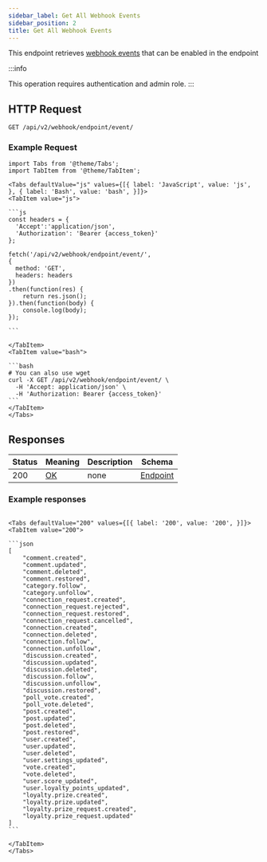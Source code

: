 ```yaml
---
sidebar_label: Get All Webhook Events
sidebar_position: 2
title: Get All Webhook Events
---
```


This endpoint retrieves [webhook events](#list-of-events) that can be enabled in the endpoint

:::info

This operation requires authentication and admin role.
:::

## HTTP Request

`GET /api/v2/webhook/endpoint/event/`

### Example Request

````mdx-code-block
import Tabs from '@theme/Tabs';
import TabItem from '@theme/TabItem';

<Tabs defaultValue="js" values={[{ label: 'JavaScript', value: 'js', }, { label: 'Bash', value: 'bash', }]}>
<TabItem value="js">

```js
const headers = {
  'Accept':'application/json',
  'Authorization': 'Bearer {access_token}'
};

fetch('/api/v2/webhook/endpoint/event/',
{
  method: 'GET',
  headers: headers
})
.then(function(res) {
    return res.json();
}).then(function(body) {
    console.log(body);
});

```

</TabItem>
<TabItem value="bash">

```bash
# You can also use wget
curl -X GET /api/v2/webhook/endpoint/event/ \
  -H 'Accept: application/json' \
  -H 'Authorization: Bearer {access_token}'
```
</TabItem>
</Tabs>
````

## Responses

|Status|Meaning|Description|Schema|
|---|---|---|---|
|200|[OK](https://tools.ietf.org/html/rfc7231#section-6.3.1)|none|[Endpoint](../schemas/endpoint)|

### Example responses


````mdx-code-block

<Tabs defaultValue="200" values={[{ label: '200', value: '200', }]}>
<TabItem value="200">

```json
[
    "comment.created",
    "comment.updated",
    "comment.deleted",
    "comment.restored",
    "category.follow",
    "category.unfollow",
    "connection_request.created",
    "connection_request.rejected",
    "connection_request.restored",
    "connection_request.cancelled",
    "connection.created",
    "connection.deleted",
    "connection.follow",
    "connection.unfollow",
    "discussion.created",
    "discussion.updated",
    "discussion.deleted",
    "discussion.follow",
    "discussion.unfollow",
    "discussion.restored",
    "poll_vote.created",
    "poll_vote.deleted",
    "post.created",
    "post.updated",
    "post.deleted",
    "post.restored",
    "user.created",
    "user.updated",
    "user.deleted",
    "user.settings_updated",
    "vote.created",
    "vote.deleted",
    "user.score_updated",
    "user.loyalty_points_updated",
    "loyalty.prize.created",
    "loyalty.prize.updated",
    "loyalty.prize_request.created",
    "loyalty.prize_request.updated"
]
```

</TabItem>
</Tabs>
````




